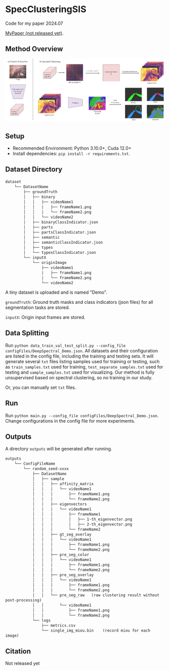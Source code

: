 # SpecClusteringSIS
Code for my paper 2024.07

[MyPaper (not released yet)](https_link).

## Method Overview

![](paperFigure/overview_white.png)

## Setup
* Recommended Environment: Python 3.10.0+, Cuda 12.0+
* Install dependencies: `pip install -r requirements.txt`.

## Dataset Directory
```
dataset
    └── DatasetName
        ├── groundTruth
        │   ├── binary
        │   │   ├── videoName1
        │   │   |   ├── frameName1.png
        │   │   |   └── frameName2.png
        │   │   └── videoName2
        │   ├── binaryClassIndicator.json
        │   ├── parts
        │   ├── partsClassIndicator.json
        │   ├── semantic
        │   ├── semanticClassIndicator.json
        │   ├── types
        │   └── typesClassIndicator.json
        └── inputX
            └── originImage
                ├── videoName1
                |   ├── frameName1.png
                |   └── frameName2.png
                └── videoName2
```
A tiny dataset is uploaded and is named "Demo".

`groundTruth`: Ground truth masks and class indicators (json files) for all segmentation tasks are stored.

`inputX`: Origin input frames are stored.

## Data Splitting

Run `python data_train_val_test_split.py --config_file configFiles/DeepSpectral_Demo.json`.
All datasets and their configuration are listed in the config file, including the training and testing sets.
It will generate several `txt` files listing samples used for training or testing, such as `train_samples.txt` used for training, `test_separate_samples.txt` used for testing and `sample_samples.txt` used for visualizing. Our method is fully unsupervised based on spectral clustering, so no training in our study.

Or, you can manually set `txt` files.

## Run

Run `python main.py --config_file configFiles/DeepSpectral_Demo.json`.
Change configurations in the config file for more experiments.

## Outputs

A directory `outputs` will be generated after running.

```
outputs
    └── ConfigFileName
        └── random_seed-xxxx
            ├── DatasetName
            │   ├── sample
            │   │   ├── affinity_matrix
            │   │   │   └── videoName1
            │   │   │       ├── frameName1.png
            │   │   │       └── frameName2.png
            │   │   ├── eigenvectors
            │   │   │   └── videoName1
            │   │   │       ├── frameName1
            │   │   │       │   ├── 1-th_eigenvector.png
            │   │   │       │   ├── 2-th_eigenvector.png
            │   │   │       └── frameName2
            │   │   ├── gt_seg_overlay
            │   │   │   └── videoName1
            │   │   │       ├── frameName1.png
            │   │   │       └── frameName2.png
            │   │   ├── pre_seg_color
            │   │   │   └── videoName1
            │   │   │       ├── frameName1.png
            │   │   │       └── frameName2.png
            │   │   ├── pre_seg_overlay
            │   │   │   └── videoName1
            │   │   │       ├── frameName1.png
            │   │   │       └── frameName2.png
            │   │   └── pre_seg_raw   (raw clustering result without post-processing)
            │   │       └── videoName1
            │   │           ├── frameName1.png
            │   │           └── frameName2.png
            └── logs
                ├── metrics.csv 
                └── single_img_miou.bin    (record miou for each image)
```


## Citation
Not released yet



